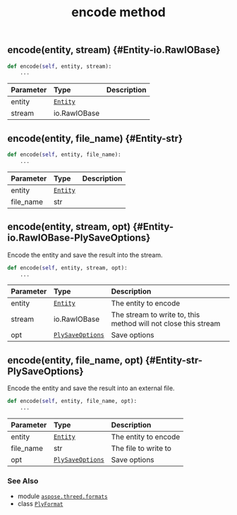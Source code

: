 ﻿---
title: encode method
second_title: Aspose.3D for Python via .NET API References
description: 
type: docs
weight: 60
url: /python-net/aspose.threed.formats/plyformat/encode/
is_root: false
---

## encode(entity, stream) {#Entity-io.RawIOBase}





```python
def encode(self, entity, stream):
    ...
```


| Parameter | Type | Description |
| :- | :- | :- |
| entity | [`Entity`](/3d/python-net/aspose.threed/entity) |  |
| stream | io.RawIOBase |  |


## encode(entity, file_name) {#Entity-str}





```python
def encode(self, entity, file_name):
    ...
```


| Parameter | Type | Description |
| :- | :- | :- |
| entity | [`Entity`](/3d/python-net/aspose.threed/entity) |  |
| file_name | str |  |


## encode(entity, stream, opt) {#Entity-io.RawIOBase-PlySaveOptions}

Encode the entity and save the result into the stream.



```python
def encode(self, entity, stream, opt):
    ...
```


| Parameter | Type | Description |
| :- | :- | :- |
| entity | [`Entity`](/3d/python-net/aspose.threed/entity) | The entity to encode |
| stream | io.RawIOBase | The stream to write to, this method will not close this stream |
| opt | [`PlySaveOptions`](/3d/python-net/aspose.threed.formats/plysaveoptions) | Save options |


## encode(entity, file_name, opt) {#Entity-str-PlySaveOptions}

Encode the entity and save the result into an external file.



```python
def encode(self, entity, file_name, opt):
    ...
```


| Parameter | Type | Description |
| :- | :- | :- |
| entity | [`Entity`](/3d/python-net/aspose.threed/entity) | The entity to encode |
| file_name | str | The file to write to |
| opt | [`PlySaveOptions`](/3d/python-net/aspose.threed.formats/plysaveoptions) | Save options |



### See Also
* module [`aspose.threed.formats`](../../)
* class [`PlyFormat`](/3d/python-net/aspose.threed.formats/plyformat)

